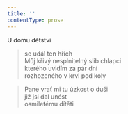 ```yaml
---
title: ''
contentType: prose
---
```


U domu dětství

> se udál ten hřích  
> Můj křivý nesplnitelný slib chlapci  
> kterého uvidím za pár dní  
> rozhozeného v krvi pod koly

> Pane vrať mi tu úzkost o duši  
> již jsi dal unést  
> osmiletému dítěti

